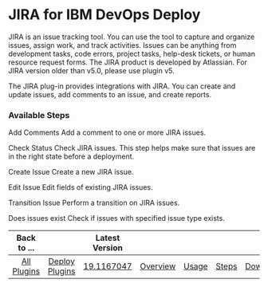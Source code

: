 
# JIRA for IBM DevOps Deploy

JIRA is an issue tracking tool. You can use the tool to capture and organize issues, assign work, and track activities. Issues can be anything from development tasks, code errors, project tasks, help-desk tickets, or human resource request forms. The JIRA product is developed by Atlassian. For JIRA version older than v5.0, please use plugin v5.

The JIRA plug-in provides integrations with JIRA. You can create and update issues, add comments to an issue, and create reports.


### Available Steps

Add Comments Add a comment to one or more JIRA issues.

Check Status Check JIRA issues. This step helps make sure that issues are in the right state before a deployment.

Create Issue Create a new JIRA issue.

Edit Issue Edit fields of existing JIRA issues.

Transition Issue Perform a transition on JIRA issues.

Does issues exist Check if issues with specified issue type exists.



|Back to ...||Latest Version|||||
| :---: | :---: | :---: | :---: | :---: | :---: | :---: |
|[All Plugins](../../index.md)|[Deploy Plugins](../README.md)|[19.1167047](https://raw.githubusercontent.com/UrbanCode/IBM-UCD-PLUGINS/main/files/JIRA/ucd-JIRA-19.1167047.zip)|[Overview](overview.md)|[Usage](usage.md)|[Steps](steps.md)|[Downloads](downloads.md)|
